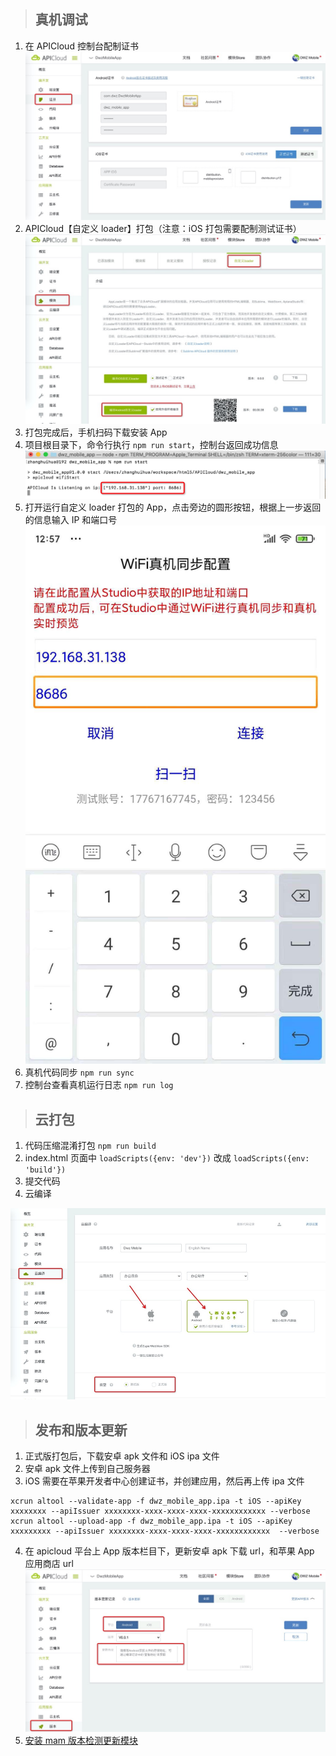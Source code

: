 > ## 真机调试

1. 在 APICloud 控制台配制证书
   ![](../../_media/readme/apicloud_1.jpg)
2. APICloud【自定义 loader】打包（注意：iOS 打包需要配制测试证书）
   ![](../../_media/readme/apicloud_2.jpg)
3. 打包完成后，手机扫码下载安装 App
4. 项目根目录下，命令行执行 `npm run start`，控制台返回成功信息
   ![](../../_media/readme/npm_run_start.png)
5. 打开运行自定义 loader 打包的 App，点击旁边的圆形按钮，根据上一步返回的信息输入 IP 和端口号
   ![](../../_media/readme/app_loader.jpg?width=300)
6. 真机代码同步 `npm run sync`
7. 控制台查看真机运行日志 `npm run log`

> ## 云打包

1. 代码压缩混淆打包 `npm run build`
2. index.html 页面中 `loadScripts({env: 'dev'})` 改成 `loadScripts({env: 'build'})`
3. 提交代码
4. 云编译

![](../../_media/readme/apicloud_3.jpg)

> ## 发布和版本更新

1. 正式版打包后，下载安卓 apk 文件和 iOS ipa 文件
2. 安卓 apk 文件上传到自己服务器
3. iOS 需要在苹果开发者中心创建证书，并创建应用，然后再上传 ipa 文件

```
xcrun altool --validate-app -f dwz_mobile_app.ipa -t iOS --apiKey xxxxxxxx --apiIssuer xxxxxxxx-xxxx-xxxx-xxxx-xxxxxxxxxxxx --verbose
xcrun altool --upload-app -f dwz_mobile_app.ipa -t iOS --apiKey xxxxxxxxx --apiIssuer xxxxxxxx-xxxx-xxxx-xxxx-xxxxxxxxxxxx  --verbose
```

4. 在 apicloud 平台上 App 版本栏目下，更新安卓 apk 下载 url，和苹果 App 应用商店 url
   ![](../../_media/readme/apicloud_4.jpg)
5. [安装 mam 版本检测更新模块](../../doc/apicloud/OtherModule?id=mam-模块)
